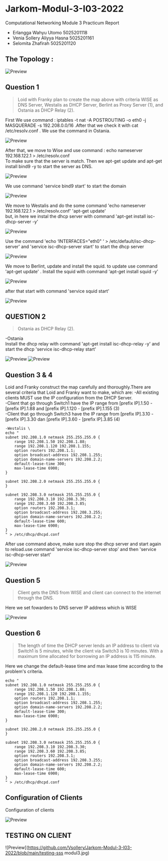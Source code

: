 ﻿# Jarkom-Modul-3-I03-2022

Computational Networking Module 3 Practicum Report

* Erlangga Wahyu Utomo 5025201118
* Venia Sollery Aliyya Hasna 5025201161
* Selomita Zhafirah 5025201120


## The Topology :

![Preview](https://github.com/Vsollery/Jarkom-Modul-3-I03-2022/blob/main/Topology_Jarkom-Modul3-I03.jpg)

## Question 1

> Loid with Franky plan to create the map above with criteria WISE as DNS Server, Westalis as DHCP Server, Berlint as Proxy Server (1), and Ostania as DHCP Relay (2).

First We use command : iptables -t nat -A POSTROUTING -o eth0 -j MASQUERADE -s 192.208.0.0/16
.After that we check it with cat /etc/resolv.conf . We use the command in Ostania.

![Preview](https://github.com/Vsollery/Jarkom-Modul-3-I03-2022/blob/main/Check-Ostania.jpg)

After that, we move to Wise and use command : echo nameserver 192.168.122.1 > /etc/resolv.conf \
To make sure that the server is match. Then we apt-get update and apt-get install bind9 -y to start the server as DNS.

![Preview]( https://github.com/Vsollery/Jarkom-Modul-3-I03-2022/blob/main/Updat-Instal-Bind9.jpg)

We use command 'service bind9 start' to start the domain

![Preview]( https://github.com/Vsollery/Jarkom-Modul-3-I03-2022/blob/main/Service-Start-Bind.jpg)

We move to Westalis and do the some command 'echo nameserver 192.168.122.1 > /etc/resolv.conf' 'apt-get update' \
but, in here we instal the dhcp server with command 'apt-get install isc-dhcp-server -y'

![Preview](https://github.com/Vsollery/Jarkom-Modul-3-I03-2022/blob/main/dhcp-server-install.jpg)

Use the command 'echo ‘INTERFACES="eth0" ‘ > /etc/default/isc-dhcp-server' and 'service isc-dhcp-server start' to start the dhcp server

![Preview]( https://github.com/Vsollery/Jarkom-Modul-3-I03-2022/blob/main/interface-eth0-westalis.jpg)

We move to Berlint, update and install the squid. to update use command 'apt-get update' . Install the squid with command 'apt-get install squid -y'

![Preview](https://github.com/Vsollery/Jarkom-Modul-3-I03-2022/blob/main/Install-Squid.jpg)

after that start with command 'service squid start'

![Preview]( https://github.com/Vsollery/Jarkom-Modul-3-I03-2022/blob/main/service-squid.jpg)

## QUESTION 2
> Ostania as DHCP Relay (2).

-Ostania \
Install the dhcp relay with command 'apt-get install isc-dhcp-relay -y' and start the dhcp 'service isc-dhcp-relay start'

![Preview](https://github.com/Vsollery/Jarkom-Modul-3-I03-2022/blob/main/install-dhcp-relay.jpg)
![Preview](https://github.com/Vsollery/Jarkom-Modul-3-I03-2022/blob/main/service-dhcp-relay.jpg)

##  Question 3 & 4
Loid and Franky construct the map carefully and thoroughly.There are several criteria that Loid and Franky want to make, which are:
-All existing clients MUST use the IP configuration from the DHCP Server. \
-Client that go through Switch1 have the IP range from [prefix IP].1.50 - [prefix IP].1.88 and [prefix IP].1.120 - [prefix IP].1.155 (3) \
-Client that go through Switch3 have the IP range from [prefix IP].3.10 - [prefix IP].3.30 dan [prefix IP].3.60 - [prefix IP].3.85 (4)

```
-Westalis \
echo "
subnet 192.208.1.0 netmask 255.255.255.0 {
    range 192.208.1.50 192.208.1.88;
    range 192.208.1.120 192.208.1.155;
    option routers 192.208.1.1;
    option broadcast-address 192.208.1.255;
    option domain-name-servers 192.208.2.2;
    default-lease-time 300;
    max-lease-time 6900;
}

subnet 192.208.2.0 netmask 255.255.255.0 {
}

subnet 192.208.3.0 netmask 255.255.255.0 {
    range 192.208.3.10 192.208.3.30;
    range 192.208.3.60 192.208.3.85;
    option routers 192.208.3.1;
    option broadcast-address 192.208.3.255;
    option domain-name-servers 192.208.2.2;
    default-lease-time 600;
    max-lease-time 6900;
}
" > /etc/dhcp/dhcpd.conf

```

After use command above, make sure stop the dhcp server and start again to reload.use command 'service isc-dhcp-server stop' and then 'service isc-dhcp-server start'

![Preview](https://github.com/Vsollery/Jarkom-Modul-3-I03-2022/blob/main/dhcpd.conf.jpg) 

## Question 5 
> Client gets the DNS from WISE and client can connect to the internet through the DNS. 

Here we set fowarders to DNS server IP address which is WISE

![Preview](https://github.com/Vsollery/Jarkom-Modul-3-I03-2022/blob/main/no5-modul-3.jpg)

## Question 6

> The length of time the DHCP server lends an IP address to client via Switch1 is 5 minutes, while the client via Switch3 is 10 minutes. With a maximum time allocated for borrowing an IP address is 115 minute.

Here we change the default-lease time and max lease time according to the problem's criteria. 

```
echo "
subnet 192.208.1.0 netmask 255.255.255.0 {
    range 192.208.1.50 192.208.1.88;
    range 192.208.1.120 192.208.1.155;
    option routers 192.208.1.1;
    option broadcast-address 192.208.1.255;
    option domain-name-servers 192.208.2.2;
    default-lease-time 300;
    max-lease-time 6900;
}

subnet 192.208.2.0 netmask 255.255.255.0 {
}

subnet 192.208.3.0 netmask 255.255.255.0 {
    range 192.208.3.10 192.208.3.30;
    range 192.208.3.60 192.208.3.85;
    option routers 192.208.3.1;
    option broadcast-address 192.208.3.255;
    option domain-name-servers 192.208.2.2;
    default-lease-time 600;
    max-lease-time 6900;
}
" > /etc/dhcp/dhcpd.conf
```

## Configuration of Clients

Configuration of clients

![Preview](https://github.com/Vsollery/Jarkom-Modul-3-I03-2022/blob/main/config-client.jpg)

## TESTING ON CLIENT

![Preview[(https://github.com/Vsollery/Jarkom-Modul-3-I03-2022/blob/main/testing-sss modul3.jpg)





